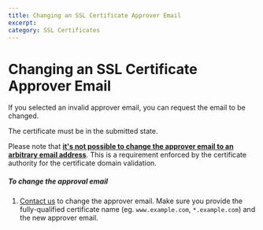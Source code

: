 ```yaml
---
title: Changing an SSL Certificate Approver Email
excerpt: 
category: SSL Certificates
---
```


# Changing an SSL Certificate Approver Email

If you selected an invalid approver email, you can request the email to be changed.

The certificate must be in the submitted state.

Please note that [**it's not possible to change the approver email to an arbitrary email address**](/articles/ssl-certificates-email-approval). This is a requirement enforced by the certificate authority for the certificate domain validation.

##### To change the approval email

1. [Contact us](/contact) to change the approver email. Make sure you provide the fully-qualified certificate name (eg. `www.example.com`, `*.example.com`) and the new approver email.


